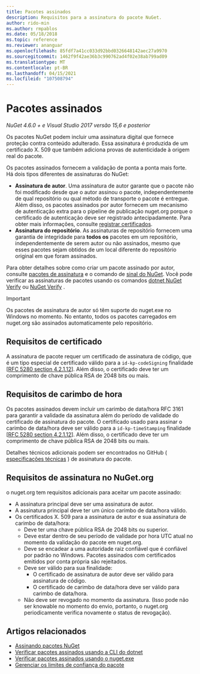 ```yaml
---
title: Pacotes assinados
description: Requisitos para a assinatura do pacote NuGet.
author: rido-min
ms.author: rmpablos
ms.date: 05/18/2018
ms.topic: reference
ms.reviewer: ananguar
ms.openlocfilehash: 85fdf7a41cc033d92bbd0326648142aec27a9970
ms.sourcegitcommit: 1462f9f42ae36b3c990762ad4f02e38ab799ad09
ms.translationtype: MT
ms.contentlocale: pt-BR
ms.lasthandoff: 04/15/2021
ms.locfileid: "107508794"
---
```

# <a name="signed-packages"></a>Pacotes assinados

*NuGet 4.6.0 + e Visual Studio 2017 versão 15,6 e posterior*

Os pacotes NuGet podem incluir uma assinatura digital que fornece proteção contra conteúdo adulterado. Essa assinatura é produzida de um certificado X. 509 que também adiciona provas de autenticidade à origem real do pacote.

Os pacotes assinados fornecem a validação de ponta a ponta mais forte. Há dois tipos diferentes de assinaturas do NuGet:
- **Assinatura de autor**. Uma assinatura de autor garante que o pacote não foi modificado desde que o autor assinou o pacote, independentemente de qual repositório ou qual método de transporte o pacote é entregue. Além disso, os pacotes assinados por autor fornecem um mecanismo de autenticação extra para o pipeline de publicação nuget.org porque o certificado de autenticação deve ser registrado antecipadamente. Para obter mais informações, consulte [registrar certificados](#signature-requirements-on-nugetorg).
- **Assinatura do repositório**. As assinaturas de repositório fornecem uma garantia de integridade para **todos os** pacotes em um repositório, independentemente de serem autor ou não assinados, mesmo que esses pacotes sejam obtidos de um local diferente do repositório original em que foram assinados.   

Para obter detalhes sobre como criar um pacote assinado por autor, consulte [pacotes de assinatura](../create-packages/Sign-a-package.md) e o comando de [sinal do NuGet](../reference/cli-reference/cli-ref-sign.md). Você pode verificar as assinaturas de pacotes usando os comandos [dotnet NuGet Verify](/dotnet/core/tools/dotnet-nuget-verify) ou [NuGet Verify](../reference/cli-reference/cli-ref-verify.md) .

> [!Important]
> Os pacotes de assinatura de autor só têm suporte do nuget.exe no Windows no momento. No entanto, todos os pacotes carregados em nuget.org são assinados automaticamente pelo repositório.

## <a name="certificate-requirements"></a>Requisitos de certificado

A assinatura de pacote requer um certificado de assinatura de código, que é um tipo especial de certificado válido para a `id-kp-codeSigning` finalidade [[RFC 5280 section 4.2.1.12](https://tools.ietf.org/html/rfc5280#section-4.2.1.12)]. Além disso, o certificado deve ter um comprimento de chave pública RSA de 2048 bits ou mais.

## <a name="timestamp-requirements"></a>Requisitos de carimbo de hora

Os pacotes assinados devem incluir um carimbo de data/hora RFC 3161 para garantir a validade da assinatura além do período de validade do certificado de assinatura do pacote. O certificado usado para assinar o carimbo de data/hora deve ser válido para a `id-kp-timeStamping` finalidade [[RFC 5280 section 4.2.1.12](https://tools.ietf.org/html/rfc5280#section-4.2.1.12)]. Além disso, o certificado deve ter um comprimento de chave pública RSA de 2048 bits ou mais.

Detalhes técnicos adicionais podem ser encontrados no GitHub ( [especificações técnicas](https://github.com/NuGet/Home/wiki/Package-Signatures-Technical-Details) ) de assinatura do pacote.

## <a name="signature-requirements-on-nugetorg"></a>Requisitos de assinatura no NuGet.org

o nuget.org tem requisitos adicionais para aceitar um pacote assinado:

- A assinatura principal deve ser uma assinatura de autor.
- A assinatura principal deve ter um único carimbo de data/hora válido.
- Os certificados X. 509 para a assinatura de autor e sua assinatura de carimbo de data/hora:
  - Deve ter uma chave pública RSA de 2048 bits ou superior.
  - Deve estar dentro de seu período de validade por hora UTC atual no momento da validação do pacote em nuget.org.
  - Deve se encadear a uma autoridade raiz confiável que é confiável por padrão no Windows. Pacotes assinados com certificados emitidos por conta própria são rejeitados.
  - Deve ser válido para sua finalidade: 
    - O certificado de assinatura de autor deve ser válido para assinatura de código.
    - O certificado de carimbo de data/hora deve ser válido para carimbo de data/hora.
  - Não deve ser revogado no momento da assinatura. (Isso pode não ser knowable no momento do envio, portanto, o nuget.org periodicamente verifica novamente o status de revogação).
  
  
## <a name="related-articles"></a>Artigos relacionados

- [Assinando pacotes NuGet](../create-packages/Sign-a-Package.md)
- [Verificar pacotes assinados usando a CLI do dotnet](/dotnet/core/tools/dotnet-nuget-verify)
- [Verificar pacotes assinados usando o nuget.exe](../reference/cli-reference/cli-ref-verify.md)
- [Gerenciar os limites de confiança do pacote](../consume-packages/installing-signed-packages.md)
